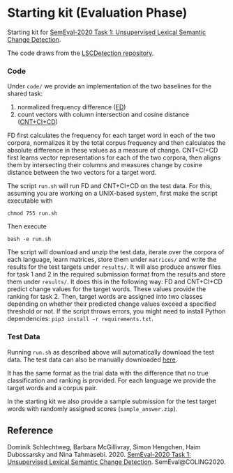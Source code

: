 # Starting kit (Evaluation Phase)
Starting kit for [SemEval-2020 Task 1: Unsupervised Lexical Semantic Change Detection](https://competitions.codalab.org/competitions/20948).

The code draws from the [LSCDetection repository](https://github.com/Garrafao/LSCDetection).

### Code

Under `code/` we provide an implementation of the two baselines for the shared task:

1. normalized frequency difference ([FD](https://github.com/Garrafao/LSCDetection))
2. count vectors with column intersection and cosine distance ([CNT+CI+CD](https://github.com/Garrafao/LSCDetection))

FD first calculates the frequency for each target word in each of the two corpora, normalizes it by the total corpus frequency and then calculates the absolute difference in these values as a measure of change. CNT+CI+CD first learns vector representations for each of the two corpora, then aligns them by intersecting their columns and measures change by cosine distance between the two vectors for a target word.

The script `run.sh` will run FD and CNT+CI+CD on the test data. For this, assuming you are working on a UNIX-based system, first make the script executable with

	chmod 755 run.sh

Then execute

	bash -e run.sh

The script will download and unzip the test data, iterate over the corpora of each language, learn matrices, store them under `matrices/` and write the results for the test targets under `results/`. It will also produce answer files for task 1 and 2 in the required submission format from the results and store them under `results/`. It does this in the following way: FD and CNT+CI+CD predict change values for the target words. These values provide the ranking for task 2. Then, target words are assigned into two classes depending on whether their predicted change values exceed a specified threshold or not. If the script throws errors, you might need to install Python dependencies: `pip3 install -r requirements.txt`.

### Test Data

Running `run.sh` as described above will automatically download the test data. The test data can also be manually downloaded [here](https://www.ims.uni-stuttgart.de/data/sem-eval-ulscd).

It has the same format as the trial data with the difference that no true classification and ranking is provided. For each language we provide the target words and a corpus pair.

In the starting kit we also provide a sample submission for the test target words with randomly assigned scores (`sample_answer.zip`).


Reference
--------

Dominik Schlechtweg, Barbara McGillivray, Simon Hengchen, Haim Dubossarsky and Nina Tahmasebi. 2020. [SemEval-2020 Task 1: Unsupervised Lexical Semantic Change Detection](https://competitions.codalab.org/competitions/20948). SemEval@COLING2020.
